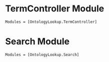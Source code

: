 # TermController Module

```@autodocs
Modules = [OntologyLookup.TermController]
```

# Search Module

```@autodocs
Modules = [OntologyLookup.Search]
```

